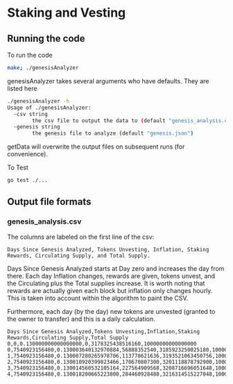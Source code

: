 # Staking and Vesting

## Running the code

To run the code 
```sh
make; ./genesisAnalyzer
```

genesisAnalyzer takes several arguments who have defaults. They are listed here
```sh
./genesisAnalyzer -h
Usage of ./genesisAnalyzer:
  -csv string
    	the csv file to output the data to (default "genesis_analysis.csv")
  -genesis string
    	the genesis file to analyze (default "genesis.json")
```

getData will overwrite the output files on subsequent runs (for convenience).

To Test 
```sh
go test ./...
```

## Output file formats

### genesis_analysis.csv

The columns are labeled on the first line of the csv: 

```Days Since Genesis Analyzed, Tokens Unvesting, Inflation, Staking Rewards, Circulating Supply, and Total Supply.```

Days Since Genesis Analyzed starts at Day zero and increases the day from there. Each day Inflation changes, rewards are given,
tokens unvest, and the Circulating plus the Total supplies increase. It is worth noting that rewards are actually given each block but inflation
only changes hourly. This is taken into account within the algorithm to paint the CSV. 

Furthermore, each day (by the day) new tokens are unvested (granted to the owner to transfer) and this is a daily calculation.

```csv
Days Since Genesis Analyzed,Tokens Unvesting,Inflation,Staking Rewards,Circulating Supply,Total Supply
0,0,0.130000000000000000,0,3178325438516160,10000000000000000
0,7540923156480,0.130003640132970884,56888352540,3185923250025180,10000056888352540
1,7540923156480,0.130007280265978706,113778621636,3193521063450756,10000113778621636
2,7540923156480,0.130010920399023466,170670807300,3201118878792900,10000170670807300
3,7540923156480,0.130014560532105164,227564909568,3208716696051648,10000227564909568
4,7540923156480,0.130018200665223800,284460928488,3216314515227048,10000284460928488
```
